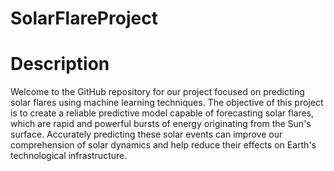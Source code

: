 # SolarFlareProject

# Description
Welcome to the GitHub repository for our project focused on predicting solar flares using machine learning techniques. The objective of this project is to create a reliable predictive model capable of forecasting solar flares, which are rapid and powerful bursts of energy originating from the Sun's surface. Accurately predicting these solar events can improve our comprehension of solar dynamics and help reduce their effects on Earth's technological infrastructure.
